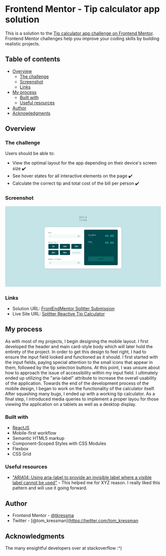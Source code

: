 # Frontend Mentor - Tip calculator app solution

This is a solution to the [Tip calculator app challenge on Frontend Mentor](https://www.frontendmentor.io/challenges/tip-calculator-app-ugJNGbJUX). Frontend Mentor challenges help you improve your coding skills by building realistic projects.

## Table of contents

- [Overview](#overview)
  - [The challenge](#the-challenge)
  - [Screenshot](#screenshot)
  - [Links](#links)
- [My process](#my-process)
  - [Built with](#built-with)
  - [Useful resources](#useful-resources)
- [Author](#author)
- [Acknowledgments](#acknowledgments)

## Overview

### The challenge

Users should be able to:

- View the optimal layout for the app depending on their device's screen size :heavy_check_mark:
- See hover states for all interactive elements on the page :heavy_check_mark:
- Calculate the correct tip and total cost of the bill per person :heavy_check_mark:

### Screenshot

![plot](./splitter-screenshot-desktop.png)

### Links

- Solution URL: [FrontEndMentor Splitter Submission](https://your-solution-url.com)
- Live Site URL: [Splitter Reactive Tip Calculator](https://splitter-reactive-tip-calculator.netlify.app/)

## My process

As with most of my projects, I begin designing the mobile layout. I first developed the header and main card-style body which will later hold the entirety of the project. In order to get this design to feel right, I had to ensure the input field looked and functioned as it should. I first started with the input fields, paying special attention to the small icons that appear in them, followed by the tip selection buttons. At this point, I was unsure about how to approach the issue of accessibility within my input field. I ultimately ended up utilizing the "aria-label" attribute to increase the overall usability of the application. Towards the end of the development process of the mobile design, I began to work on the functionality of the calculator itself. After squashing many bugs, I ended up with a working tip calculator. As a final step, I introduced media queries to implement a proper layou for those viewing the application on a tablets as well as a desktop display.

### Built with

- [ReactJS](https://reactjs.org/)
- Mobile-first workflow
- Semantic HTML5 markup
- Component-Scoped Styles with CSS Modules
- Flexbox
- CSS Grid

### Useful resources

- ["ARIA14: Using aria-label to provide an invisible label where a visible label cannot be used"](https://www.https://www.w3.org/TR/WCAG20-TECHS/ARIA14.html.com) - This helped me for XYZ reason. I really liked this pattern and will use it going forward.

## Author

- Frontend Mentor - [@tkressma](https://www.frontendmentor.io/profile/tkressma)
- Twitter - [@tom_kressman](https://twitter.com/tom_kressman

## Acknowledgments

The many ensightful developers over at stackoverflow :^)
